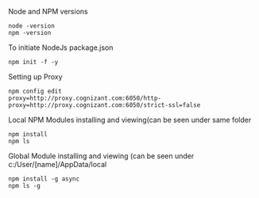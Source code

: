 Node and NPM versions
```
node -version
npm -version
```

To initiate NodeJs package.json
```
npm init -f -y 
```

Setting up Proxy
```
npm config edit
proxy=http://proxy.cognizant.com:6050/http-proxy=http://proxy.cognizant.com:6050/strict-ssl=false
```

Local NPM Modules installing and viewing(can be seen under same folder 
```
npm install
npm ls
```

Global Module installing and viewing (can be seen under c:/User/[name]/AppData/local
```
npm install -g async
npm ls -g

```
